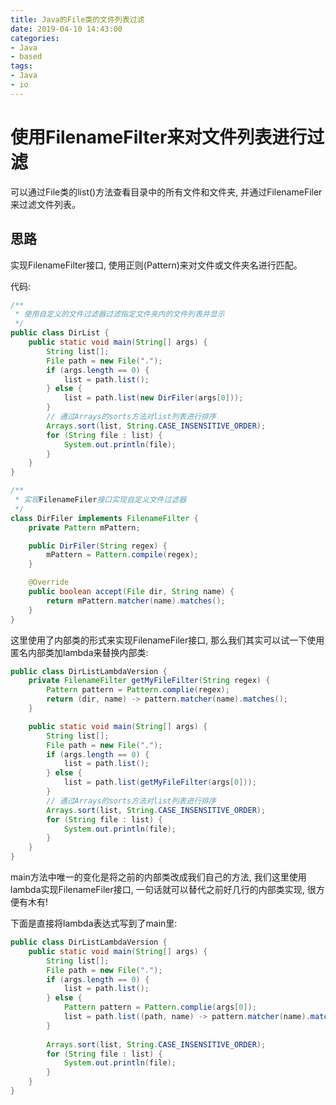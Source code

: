 ```yaml
---
title: Java的File类的文件列表过滤
date: 2019-04-10 14:43:00
categories:
- Java
- based
tags:
- Java
- io
---
```


# 使用FilenameFilter来对文件列表进行过滤

可以通过File类的list()方法查看目录中的所有文件和文件夹, 并通过FilenameFiler来过滤文件列表。
<!--more-->
## 思路

实现FilenameFilter接口, 使用正则(Pattern)来对文件或文件夹名进行匹配。

代码:

```java
/**
 * 使用自定义的文件过滤器过滤指定文件夹内的文件列表并显示
 */
public class DirList {
    public static void main(String[] args) {
        String list[];
        File path = new File(".");
        if (args.length == 0) {
            list = path.list(); 
        } else {
            list = path.list(new DirFiler(args[0]));
        }
        // 通过Arrays的sorts方法对list列表进行排序
        Arrays.sort(list, String.CASE_INSENSITIVE_ORDER);
        for (String file : list) {
            System.out.println(file);
        }
    }
}

/**
 * 实现FilenameFiler接口实现自定义文件过滤器
 */
class DirFiler implements FilenameFilter {
    private Pattern mPattern;

    public DirFiler(String regex) {
        mPattern = Pattern.compile(regex);
    }

    @Override
    public boolean accept(File dir, String name) {
        return mPattern.matcher(name).matches();
    }
}
```

这里使用了内部类的形式来实现FilenameFiler接口, 那么我们其实可以试一下使用匿名内部类加lambda来替换内部类:

```java
public class DirListLambdaVersion {
    private FilenameFilter getMyFileFilter(String regex) {
        Pattern pattern = Pattern.complie(regex);
        return (dir, name) -> pattern.matcher(name).matches();
    }

    public static void main(String[] args) {
        String list[];
        File path = new File(".");
        if (args.length == 0) {
            list = path.list(); 
        } else {
            list = path.list(getMyFileFilter(args[0]));
        }
        // 通过Arrays的sorts方法对list列表进行排序
        Arrays.sort(list, String.CASE_INSENSITIVE_ORDER);
        for (String file : list) {
            System.out.println(file);
        }
    }
}
```

main方法中唯一的变化是将之前的内部类改成我们自己的方法, 我们这里使用lambda实现FilenameFiler接口, 一句话就可以替代之前好几行的内部类实现, 很方便有木有!

下面是直接将lambda表达式写到了main里:

```java
public class DirListLambdaVersion {
    public static void main(String[] args) {
        String list[];
        File path = new File(".");
        if (args.length == 0) {
            list = path.list();
        } else {
            Pattern pattern = Pattern.complie(args[0]);
            list = path.list((path, name) -> pattern.matcher(name).matches());
        }
        
        Arrays.sort(list, String.CASE_INSENSITIVE_ORDER);
        for (String file : list) {
            System.out.println(file);
        }
    }
}
```
